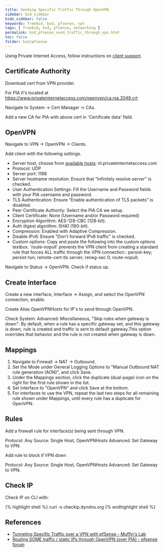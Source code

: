 ```yaml
---
title: Sending Specific Traffic Through OpenVPN
sidebar: bsd_sidebar
hide_sidebar: false
keywords: freebsd, bsd, pfsense, vpn
tags: [ freebsd, bsd, pfsense, networking ]
permalink: bsd_pfsense_send_traffic_through_vpn.html
toc: false
folder: bsd/pfsense
---
```


Using Private Internet Access, follow instructions on [client support](https://www.privateinternetaccess.com/pages/client-support/pfsense).

## Certificate Authority

Download cert from VPN provider.

For PIA it's located at https://www.privateinternetaccess.com/openvpn/ca.rsa.2048.crt

Navigate to System -> Cert Manager -> CAs.

Add a new CA for PIA with above cert in 'Certificate data' field.

## OpenVPN

Navigate to VPN -> OpenVPN -> Clients.

Add client with the following settings.

*   Server host, choose from [available hosts](https://www.privateinternetaccess.com/pages/network/): nl.privateinternetaccess.com
*   Protocol: UDP
*   Server port: 1198
*   Server hostname resolution: Ensure that "Infinitely resolve server" is checked.
*   User Authentication Settings: Fill the Username and Password fields with your PIA username and password.
*   TLS Authentication: Ensure "Enable authentication of TLS packets" is disabled.
*   Peer Certificate Authority: Select the PIA CA we setup.
*   Client Certificate: None (Username and/or Password required)
*   Encryption Algorithm: AES-128-CBC (128-bit).
*   Auth digest algorithm: SHA1 (160-bit).
*   Compression: Enabled with Adaptive Compression.
*   Disable IPv6: Ensure "Don't forward IPv6 traffic" is checked.
*   Custom options: Copy and paste the following into the custom options textbox. 'route-nopull' prevents the VPN client from creating a standard rule that forces ALL traffic through the VPN connection.:
      persist-key;
      persist-tun;
      remote-cert-tls server;
      reneg-sec 0;
      route-nopull;

Navigate to Status -> OpenVPN. Check if status up.

## Create Interface

Create a new interface, Interface -> Assign, and select the OpenVPN connection, enable.

Create Alias OpenVPNHosts for IP's to send through OpenVPN.

Check System: Advanced: Miscellaneous, "Skip rules when gateway is down":
By default, when a rule has a specific gateway set, and this gateway is down, rule is created and traffic is sent to default gateway.This option overrides that behavior and the rule is not created when gateway is down.

## Mappings

1.  Navigate to Firewall -> NAT -> Outbound.
1.  Set the Mode under General Logging Options to "Manual Outbound NAT rule generation (AON)", and click Save.
1.  Under the Mappings section, click the duplicate (dual-page) icon on the right for the first rule shown in the list.
1.  Set Interface to "OpenVPN" and click Save at the bottom.
1.  For interfaces to use the VPN, repeat the last two steps for all remaining rule shown under Mappings, until every rule has a duplicate for OpenVPN.

## Rules

Add a firewall rule for interface(s) being sent through VPN.

Protocol: Any
Source: Single Host, OpenVPNHosts
Advanced: Set Gateway to VPN.

Add rule to block if VPN down

Protocol: Any
Source: Single Host, OpenVPNHosts
Advanced: Set Gateway to VPN.

## Check IP
Check IP on CLI with:

{% highlight shell %}
curl -s checkip.dyndns.org
{% endhighlight shell %}


## References

*   [Tunneling Specific Traffic over a VPN with pfSense - Muffin's Lab](https://blog.monstermuffin.org/tunneling-specific-traffic-over-a-vpn-with-pfsense/)
*  [Routing SOME traffic / static IPs through OpenVPN (over PIA) - pfsense forum](https://forum.pfsense.org/index.php?topic=72902.0)
